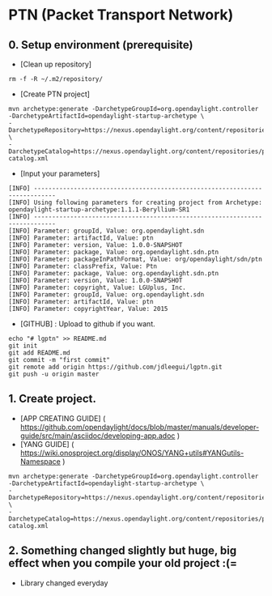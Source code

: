 # PTN (Packet Transport Network)

## 0. Setup environment (prerequisite)
- [Clean up repository]
```
rm -f -R ~/.m2/repository/
```
- [Create PTN project]
```
mvn archetype:generate -DarchetypeGroupId=org.opendaylight.controller -DarchetypeArtifactId=opendaylight-startup-archetype \
-DarchetypeRepository=https://nexus.opendaylight.org/content/repositories/public/ \
-DarchetypeCatalog=https://nexus.opendaylight.org/content/repositories/public/archetype-catalog.xml
```
- [Input your parameters]
```
[INFO] ----------------------------------------------------------------------------
[INFO] Using following parameters for creating project from Archetype: opendaylight-startup-archetype:1.1.1-Beryllium-SR1
[INFO] ----------------------------------------------------------------------------
[INFO] Parameter: groupId, Value: org.opendaylight.sdn
[INFO] Parameter: artifactId, Value: ptn
[INFO] Parameter: version, Value: 1.0.0-SNAPSHOT
[INFO] Parameter: package, Value: org.opendaylight.sdn.ptn
[INFO] Parameter: packageInPathFormat, Value: org/opendaylight/sdn/ptn
[INFO] Parameter: classPrefix, Value: Ptn
[INFO] Parameter: package, Value: org.opendaylight.sdn.ptn
[INFO] Parameter: version, Value: 1.0.0-SNAPSHOT
[INFO] Parameter: copyright, Value: LGUplus, Inc.
[INFO] Parameter: groupId, Value: org.opendaylight.sdn
[INFO] Parameter: artifactId, Value: ptn
[INFO] Parameter: copyrightYear, Value: 2015
```
- [GITHUB] : Upload to github if you want.
```
echo "# lgptn" >> README.md
git init
git add README.md
git commit -m "first commit"
git remote add origin https://github.com/jdleegui/lgptn.git
git push -u origin master
```
## 1. Create project.
- [APP CREATING GUIDE] ( https://github.com/opendaylight/docs/blob/master/manuals/developer-guide/src/main/asciidoc/developing-app.adoc )
- [YANG GUIDE] ( https://wiki.onosproject.org/display/ONOS/YANG+utils#YANGutils-Namespace )
``` 
mvn archetype:generate -DarchetypeGroupId=org.opendaylight.controller -DarchetypeArtifactId=opendaylight-startup-archetype \
-DarchetypeRepository=https://nexus.opendaylight.org/content/repositories/public/ \
-DarchetypeCatalog=https://nexus.opendaylight.org/content/repositories/public/archetype-catalog.xml
```

## 2. Something changed slightly but huge, big effect when you compile your old project :(=

- Library changed everyday 
